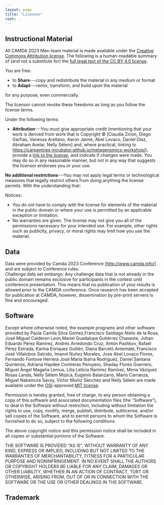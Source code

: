 ```yaml
---
layout: page
title: "Licenses"
root: .
---
```

## Instructional Material

All CAMDA 2023 Mex-team material is
made available under the [Creative Commons Attribution
license][cc-by-human]. The following is a human-readable summary of
(and not a substitute for) the [full legal text of the CC BY 4.0
license][cc-by-legal].

You are free:

* to **Share**---copy and redistribute the material in any medium or format
* to **Adapt**---remix, transform, and build upon the material

for any purpose, even commercially.

The licensor cannot revoke these freedoms as long as you follow the
license terms.

Under the following terms:

* **Attribution**---You must give appropriate credit (mentioning that
  your work is derived from work that is Copyright © [Claudia Zirion, Diego Garfias, Vanessa Arellano, 
  Aaron Jaime, Abel Lovaco, Daniel Díaz, Abraham Avelar, Nelly Sélem] and, where practical, linking to
  https://carpentries-incubator.github.io/metagenomics-workshop/), provide a [link to the
  license][cc-by-human], and indicate if changes were made. You may do
  so in any reasonable manner, but not in any way that suggests the
  licensor endorses you or your use.

**No additional restrictions**---You may not apply legal terms or
technological measures that legally restrict others from doing
anything the license permits.  With the understanding that:

Notices:

* You do not have to comply with the license for elements of the
  material in the public domain or where your use is permitted by an
  applicable exception or limitation.
* No warranties are given. The license may not give you all of the
  permissions necessary for your intended use. For example, other
  rights such as publicity, privacy, or moral rights may limit how you
  use the material.


## Data 
Data were provided by Camda 2023 Conference [http://www.camda.info/] and are subject to Conference rules.  
Challenge data set embargo: Any challenge data that is not already in the public domain remains exclusive for participants in the contest until conference presentation. This means that no publication of your results is allowed prior to the CAMDA conference. Once research has been accepted for publication at CAMDA, however, dissemination by pre-print servers is fine and encouraged.

## Software
Except where otherwise noted, the example programs and other software
provided by Paula Camila Silva Gómez,Francisco Santiago Nieto de la Rosa, José Miguel Calderon Leon,Mariel Guadalupe Gutiérrez Chaveste,
Johan Eduardo Pérez Ramírez, Andrés Arredondo Cruz, Antón Pashkov, Rafael Pérez Estrada, Karina Enriquez Guillén, Diana Barceló Antemate,
Francisco José Villalobos Salcido, Imanol Nuñez Morales, Jose Abel Lovaco Flores, Fernando Fontove Herrera José María Ibarra Rodríguez, 
Daniel Santana Quinteros, Adriana Haydee Contreras Peruyero, Shaday Flores Guerrero, Miguel Ángel Magaña Lemus, Lilia Leticia Ramírez Ramírez,
Mirna Vázquez Rosas Landa, Nelly Sélem Mojica, Eugenio Balanzario, Mario Carranza, Miguel Nakamura Savoy, Víctor Muñiz Sánchez and Nelly Sélem 
are made available under the [OSI][osi]-approved [MIT license][mit-license].

Permission is hereby granted, free of charge, to any person obtaining
a copy of this software and associated documentation files (the
"Software"), to deal in the Software without restriction, including
without limitation the rights to use, copy, modify, merge, publish,
distribute, sublicense, and/or sell copies of the Software, and to
permit persons to whom the Software is furnished to do so, subject to
the following conditions:

The above copyright notice and this permission notice shall be
included in all copies or substantial portions of the Software.

THE SOFTWARE IS PROVIDED "AS IS", WITHOUT WARRANTY OF ANY KIND,
EXPRESS OR IMPLIED, INCLUDING BUT NOT LIMITED TO THE WARRANTIES OF
MERCHANTABILITY, FITNESS FOR A PARTICULAR PURPOSE AND
NONINFRINGEMENT. IN NO EVENT SHALL THE AUTHORS OR COPYRIGHT HOLDERS BE
LIABLE FOR ANY CLAIM, DAMAGES OR OTHER LIABILITY, WHETHER IN AN ACTION
OF CONTRACT, TORT OR OTHERWISE, ARISING FROM, OUT OF OR IN CONNECTION
WITH THE SOFTWARE OR THE USE OR OTHER DEALINGS IN THE SOFTWARE.

## Trademark

[cc-by-human]: https://creativecommons.org/licenses/by/4.0/
[cc-by-legal]: https://creativecommons.org/licenses/by/4.0/legalcode
[mit-license]: https://opensource.org/licenses/mit-license.html
[ci]: http://communityin.org/
[osi]: https://opensource.org
